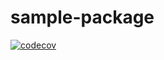 # sample-package
[![codecov](https://codecov.io/gh/enochhz/sample-package/graph/badge.svg?token=H7654OE2JL)](https://codecov.io/gh/enochhz/sample-package)

